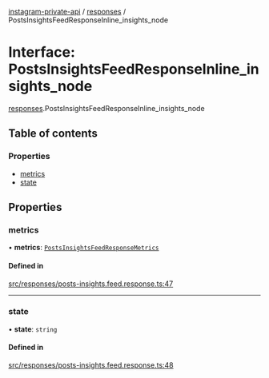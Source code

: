 [instagram-private-api](../../README.md) / [responses](../../modules/responses.md) / PostsInsightsFeedResponseInline_insights_node

# Interface: PostsInsightsFeedResponseInline\_insights\_node

[responses](../../modules/responses.md).PostsInsightsFeedResponseInline_insights_node

## Table of contents

### Properties

- [metrics](PostsInsightsFeedResponseInline_insights_node.md#metrics)
- [state](PostsInsightsFeedResponseInline_insights_node.md#state)

## Properties

### metrics

• **metrics**: [`PostsInsightsFeedResponseMetrics`](PostsInsightsFeedResponseMetrics.md)

#### Defined in

[src/responses/posts-insights.feed.response.ts:47](https://github.com/Nerixyz/instagram-private-api/blob/4971f34/src/responses/posts-insights.feed.response.ts#L47)

___

### state

• **state**: `string`

#### Defined in

[src/responses/posts-insights.feed.response.ts:48](https://github.com/Nerixyz/instagram-private-api/blob/4971f34/src/responses/posts-insights.feed.response.ts#L48)

